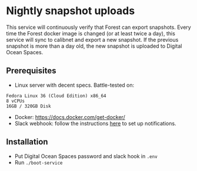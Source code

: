 # Nightly snapshot uploads

This service will continuously verify that Forest can export snapshots. Every
time the Forest docker image is changed (or at least twice a day), this service
will sync to calibnet and export a new snapshot. If the previous snapshot is
more than a day old, the new snapshot is uploaded to Digital Ocean Spaces.

## Prerequisites
* Linux server with decent specs. Battle-tested on:
```
Fedora Linux 36 (Cloud Edition) x86_64
8 vCPUs
16GB / 320GB Disk
```
* Docker: https://docs.docker.com/get-docker/
* Slack webhook: follow the instructions [here](https://api.slack.com/messaging/webhooks) to set up notifications.

## Installation
* Put Digital Ocean Spaces password and slack hook in `.env`
* Run `./boot-service`
